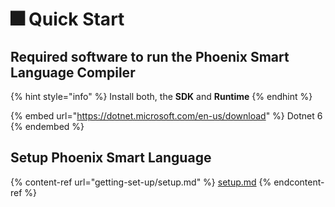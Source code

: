 # 🎆 Quick Start

## Required software to run the Phoenix Smart Language Compiler

{% hint style="info" %}
Install both, the **SDK** and **Runtime**
{% endhint %}

{% embed url="https://dotnet.microsoft.com/en-us/download" %}
Dotnet 6
{% endembed %}

## Setup Phoenix Smart Language

{% content-ref url="getting-set-up/setup.md" %}
[setup.md](getting-set-up/setup.md)
{% endcontent-ref %}

